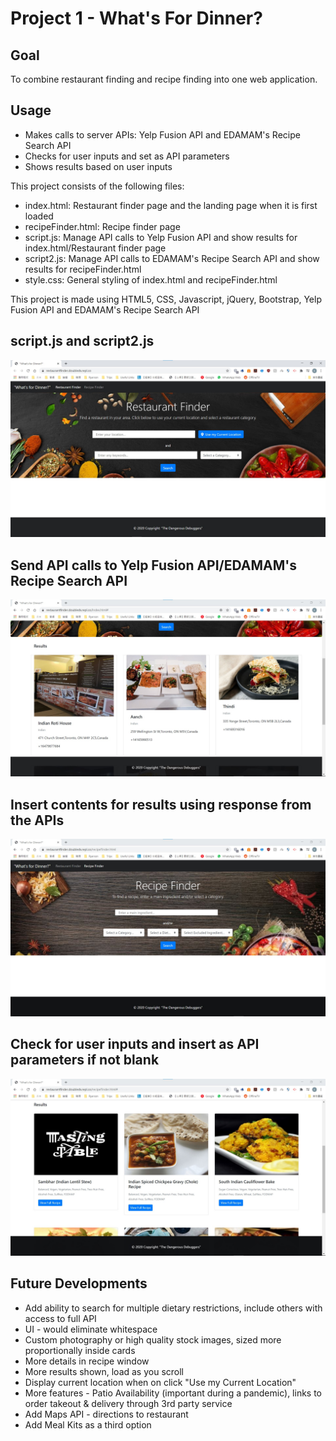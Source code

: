 # Project 1 - What's For Dinner?

## Goal 
To combine restaurant finding and recipe finding into one web application.

## Usage
* Makes calls to server APIs: Yelp Fusion API and EDAMAM's Recipe Search API
* Checks for user inputs and set as API parameters
* Shows results based on user inputs

This project consists of the following files:

* index.html: Restaurant finder page and the landing page when it is first loaded
* recipeFinder.html: Recipe finder page
* script.js: Manage API calls to Yelp Fusion API and show results for index.html/Restaurant finder page
* script2.js: Manage API calls to EDAMAM's Recipe Search API and show results for recipeFinder.html
* style.css: General styling of index.html and recipeFinder.html

This project is made using HTML5, CSS, Javascript, jQuery, Bootstrap, Yelp Fusion API and EDAMAM's Recipe Search API

## script.js and script2.js
![Restaurant Finder Homepage](images/wfd1.jpg)

## Send API calls to Yelp Fusion API/EDAMAM's Recipe Search API
![Restaurant Finder - Results Page](images/wfd2.jpg)

## Insert contents for results using response from the APIs
![Recipe Finder Homepage](images/wfd3.jpg)

## Check for user inputs and insert as API parameters if not blank
![Recipe Finder - Results Page](images/wfd4.jpg)

## Future Developments
* Add ability to search for multiple dietary restrictions, include others with access to full API
* UI - would eliminate whitespace
* Custom photography or high quality stock images, sized more proportionally inside cards
* More details in recipe window
* More results shown, load as you scroll
* Display current location when on click "Use my Current Location"
* More features - Patio Availability (important during a pandemic), links to order takeout & delivery through 3rd party service
* Add Maps API - directions to restaurant
* Add Meal Kits as a third option